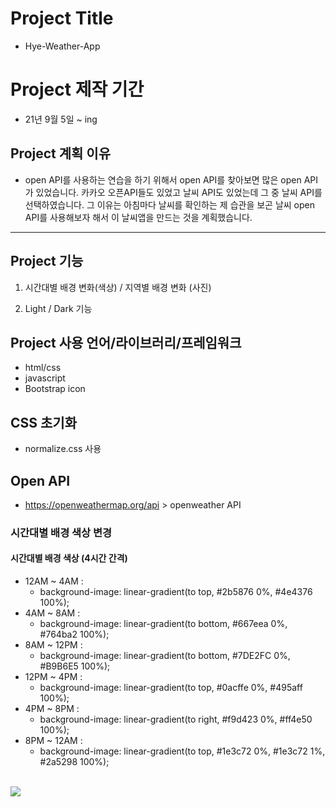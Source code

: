 # Project Title
- Hye-Weather-App

# Project 제작 기간
- 21년 9월 5일 ~ ing

## Project 계획 이유
- open API를 사용하는 연습을 하기 위해서 open API를 찾아보면 많은 open API가 있었습니다. 카카오 오픈API들도 있었고 날씨 API도 있었는데 그 중 날씨 API를 선택하였습니다. 그 이유는 아침마다 날씨를 확인하는 제 습관을 보곤 날씨 open API를 사용해보자 해서 이 날씨앱을 만드는 것을 계획했습니다.

---

## Project 기능
1. 시간대별 배경 변화(색상) / 지역별 배경 변화 (사진)
  
2. Light / Dark 기능

## Project 사용 언어/라이브러리/프레임워크
- html/css
- javascript
- Bootstrap icon

## CSS 초기화
- normalize.css 사용

## Open API
- https://openweathermap.org/api > openweather API 


### 시간대별 배경 색상 변경
#### 시간대별 배경 색상 (4시간 간격)
- 12AM ~ 4AM  : 
	- background-image: linear-gradient(to top, #2b5876 0%, #4e4376 100%);
- 4AM ~ 8AM   : 
	- background-image: linear-gradient(to bottom, #667eea 0%, #764ba2 100%);
- 8AM ~ 12PM  : 
	- background-image: linear-gradient(to bottom, #7DE2FC 0%, #B9B6E5 100%);
- 12PM ~ 4PM  :
	- background-image: linear-gradient(to top, #0acffe 0%, #495aff 100%);
- 4PM ~ 8PM   :
	- background-image: linear-gradient(to right, #f9d423 0%, #ff4e50 100%);
- 8PM ~ 12AM  : 
	- background-image: linear-gradient(to top, #1e3c72 0%, #1e3c72 1%, #2a5298 100%);

<br>

<img src="https://user-images.githubusercontent.com/85651246/132193143-47948951-b276-49ec-82e5-ec9a69a7423d.PNG">